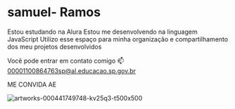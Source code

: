 # samuel- Ramos
Estou estudando na Alura
Estou me desenvolvendo na linguagem JavaScript
Utilizo esse espaço para minha organização e compartilhamento dos meu projetos desenvolvidos

Você pode entrar em contato comigo 📫
00001100864763sp@al.educacao.sp.gov.br

ME CONVIDA AE 

![artworks-000441749748-kv25q3-t500x500](https://github.com/saas19/samuel-/assets/171582305/fbde820f-2338-4e44-818f-0aa36abcab97)
